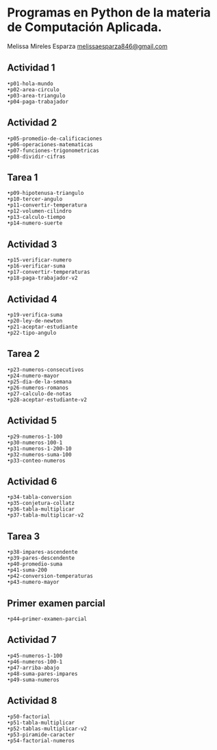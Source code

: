 #  Programas en Python de la materia de Computación Aplicada.

Melissa Mireles Esparza
melissaesparza846@gmail.com

## Actividad 1
    •p01-hola-mundo
    •p02-area-circulo
    •p03-area-triangulo
    •p04-paga-trabajador

## Actividad 2
    •p05-promedio-de-calificaciones
    •p06-operaciones-matematicas
    •p07-funciones-trigonometricas
    •p08-dividir-cifras

## Tarea 1
    •p09-hipotenusa-triangulo
    •p10-tercer-angulo
    •p11-convertir-temperatura
    •p12-volumen-cilindro
    •p13-calculo-tiempo
    •p14-numero-suerte

## Actividad 3
    •p15-verificar-numero
    •p16-verificar-suma
    •p17-convertir-temperaturas
    •p18-paga-trabajador-v2

## Actividad 4
    •p19-verifica-suma
    •p20-ley-de-newton
    •p21-aceptar-estudiante
    •p22-tipo-angulo

## Tarea 2
    •p23-numeros-consecutivos
    •p24-numero-mayor
    •p25-dia-de-la-semana
    •p26-numeros-romanos
    •p27-calculo-de-notas
    •p28-aceptar-estudiante-v2

## Actividad 5
    •p29-numeros-1-100
    •p30-numeros-100-1
    •p31-numeros-1-200-10  
    •p32-numeros-suma-100  
    •p33-conteo-numeros

## Actividad 6
    •p34-tabla-conversion
    •p35-conjetura-collatz
    •p36-tabla-multiplicar
    •p37-tabla-multiplicar-v2


## Tarea 3 
    •p38-impares-ascendente
    •p39-pares-descendente
    •p40-promedio-suma
    •p41-suma-200
    •p42-conversion-temperaturas
    •p43-numero-mayor


## Primer examen parcial
    •p44–primer-examen-parcial

## Actividad 7
    •p45-numeros-1-100  
    •p46-numeros-100-1  
    •p47-arriba-abajo
    •p48-suma-pares-impares
    •p49-suma-numeros

## Actividad 8 
    •p50-factorial
    •p51-tabla-multiplicar
    •p52-tablas-multiplicar-v2
    •p53-piramide-caracter
    •p54-factorial-numeros



